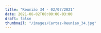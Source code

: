 ```yaml
---
title: "Reunião 34 - 02/07/2021"
date: 2021-06-02T00:00:00-03:00
draft: false
thumbnail: "/images/Cartaz-Reuniao_34.jpg"
---
```

